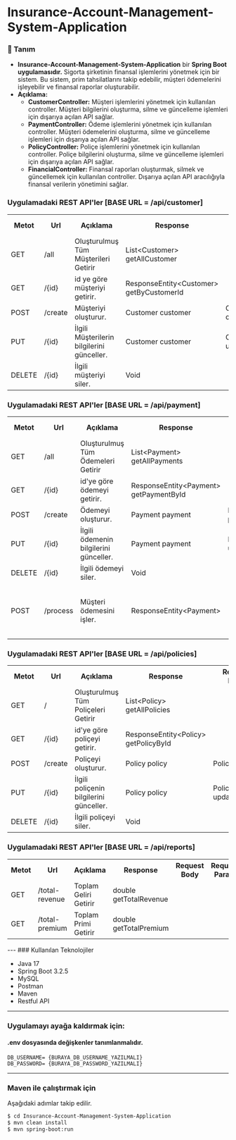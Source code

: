 # Insurance-Account-Management-System-Application

### 📖 Tanım

<ul>
  <li><b>Insurance-Account-Management-System-Application</b> bir <b>Spring Boot uygulamasıdır.</b> Sigorta şirketinin finansal işlemlerini yönetmek için bir sistem. Bu sistem, prim tahsilatlarını takip edebilir, müşteri ödemelerini işleyebilir ve finansal raporlar oluşturabilir.</li> 
  <li>
    <b>Açıklama:</b>
   <ul>
      <li><b>CustomerController:</b> Müşteri işlemlerini yönetmek için kullanılan controller. Müşteri bilgilerini oluşturma, silme ve güncelleme işlemleri için dışarıya açılan API sağlar.</li>
      <li><b>PaymentController:</b> Ödeme işlemlerini yönetmek için kullanılan controller. Müşteri ödemelerini oluşturma, silme ve güncelleme işlemleri için dışarıya açılan API sağlar.</li>
      <li><b>PolicyController:</b> Poliçe işlemlerini yönetmek için kullanılan controller. Poliçe bilgilerini oluşturma, silme ve güncelleme işlemleri için dışarıya açılan API sağlar.</li>
      <li><b>FinancialController:</b> Finansal raporları oluşturmak, silmek ve güncellemek için kullanılan controller. Dışarıya açılan API aracılığıyla finansal verilerin yönetimini sağlar.</li>
   </ul>
  </li>
</ul>

### Uygulamadaki REST API'ler [BASE URL = /api/customer]

<table style="width:100%">
  <tr>
      <th>Metot</th>
      <th>Url</th>
      <th>Açıklama</th>
      <th>Response</th>
      <th>Request Body</th>
      <th>Request Param</th>
      <th>Path Variable</th>
      <th>HttpStatus</th>
  </tr>
  <tr>
      <td>GET</td>
      <td>/all</td> 
      <td>Oluşturulmuş Tüm Müşterileri Getirir</td>
      <td>List<<Customer>Customer> getAllCustomer</td>
      <td> </td>
      <td></td>
      <td></td>
      <td>200</td>
  </tr>
  <tr>
      <td>GET</td>
      <td>/{id}</td>
      <td>id ye göre müşteriyi getirir.</td>
      <td> ResponseEntity<<Customer>Customer>
            getByCustomerId </td>
      <td> </td>
      <td></td>
      <td>Long id</td>
      <td>200</td>
  </tr>
  <tr>
    <td>POST</td>
    <td>/create</td>
    <td>Müşteriyi oluşturur.</td>
    <td>Customer customer</td>
    <td>Customer customer</td>
    <td></td>
    <td></td>
    <td>201</td>
  </tr>
  <tr>
    <td>PUT</td>
    <td>/{id}</td>
    <td>İlgili Müşterilerin bilgilerini günceller.</td>
    <td>Customer customer</td>
    <td>Customer updateCustomer</td>
    <td></td>
    <td>Long id</td>
    <td>201</td>
  </tr>
  <tr>
    <td>DELETE</td>
    <td>/{id}</td>
    <td>İlgili müşteriyi siler.</td>
    <td>Void</td>
    <td></td>
    <td></td>
    <td>Long id</td>
    <td>204</td>
  </tr>
</table>

### Uygulamadaki REST API'ler [BASE URL = /api/payment]

<table style="width:100%">
  <tr>
      <th>Metot</th>
      <th>Url</th>
      <th>Açıklama</th>
      <th>Response</th>
      <th>Request Body</th>
      <th>Request Param</th>
      <th>Path Variable</th>
      <th>HttpStatus</th>
  </tr>
  <tr>
      <td>GET</td>
      <td>/all</td>
      <td>Oluşturulmuş Tüm Ödemeleri Getirir</td>
      <td>List<<Payment>Payment> getAllPayments</td>
      <td></td>
      <td></td>
      <td></td>
      <td>200</td>
  </tr>
  <tr>
      <td>GET</td>
      <td>/{id}</td>
      <td>id'ye göre ödemeyi getirir.</td>
      <td>ResponseEntity<<Payment>Payment> getPaymentById</td>
      <td></td>
      <td></td>
      <td>Long id</td>
      <td>200</td>
  </tr>
  <tr>
    <td>POST</td>
    <td>/create</td>
    <td>Ödemeyi oluşturur.</td>
    <td>Payment payment</td>
    <td>Payment payment</td>
    <td></td>
    <td></td>
    <td>201</td>
  </tr>
  <tr>
    <td>PUT</td>
    <td>/{id}</td>
    <td>İlgili ödemenin bilgilerini günceller.</td>
    <td>Payment payment</td>
    <td>Payment updatedPayment</td>
    <td></td>
    <td>Long id</td>
    <td>200</td>
  </tr>
  <tr>
    <td>DELETE</td>
    <td>/{id}</td>
    <td>İlgili ödemeyi siler.</td>
    <td>Void</td>
    <td></td>
    <td></td>
    <td>Long id</td>
    <td>204</td>
  </tr>
  <tr>
    <td>POST</td>
    <td>/process</td>
    <td>Müşteri ödemesini işler.</td>
    <td>ResponseEntity<<Payment>Payment></td>
    <td></td>
    <td>
      Long policyId, 
      Long customerId, 
      double amount
    </td>
    <td></td>
    <td>200</td>
  </tr>
</table>

### Uygulamadaki REST API'ler [BASE URL = /api/policies]
<table style="width:100%">
  <tr>
      <th>Metot</th>
      <th>Url</th>
      <th>Açıklama</th>
      <th>Response</th>
      <th>Request Body</th>
      <th>Request Param</th>
      <th>Path Variable</th>
      <th>HttpStatus</th>
  </tr>
  <tr>
      <td>GET</td>
      <td>/</td>
      <td>Oluşturulmuş Tüm Poliçeleri Getirir</td>
      <td>List<<Policy>Policy> getAllPolicies</td>
      <td></td>
      <td></td>
      <td></td>
      <td>200</td>
  </tr>
  <tr>
      <td>GET</td>
      <td>/{id}</td>
      <td>id'ye göre poliçeyi getirir.</td>
      <td>ResponseEntity<<Policy>Policy> getPolicyById</td>
      <td></td>
      <td></td>
      <td>Long id</td>
      <td>200</td>
  </tr>
  <tr>
    <td>POST</td>
    <td>/create</td>
    <td>Poliçeyi oluşturur.</td>
    <td>Policy policy</td>
    <td>Policy policy</td>
    <td></td>
    <td></td>
    <td>201</td>
  </tr>
  <tr>
    <td>PUT</td>
    <td>/{id}</td>
    <td>İlgili poliçenin bilgilerini günceller.</td>
    <td>Policy policy</td>
    <td>Policy updatedPolicy</td>
    <td></td>
    <td>Long id</td>
    <td>200</td>
  </tr>
  <tr>
    <td>DELETE</td>
    <td>/{id}</td>
    <td>İlgili poliçeyi siler.</td>
    <td>Void</td>
    <td></td>
    <td></td>
    <td>Long id</td>
    <td>204</td>
  </tr>
</table>

### Uygulamadaki REST API'ler [BASE URL = /api/reports]
<table style="width:100%">
  <tr>
      <th>Metot</th>
      <th>Url</th>
      <th>Açıklama</th>
      <th>Response</th>
      <th>Request Body</th>
      <th>Request Param</th>
      <th>Path Variable</th>
      <th>HttpStatus</th>
  </tr>
  <tr>
      <td>GET</td>
      <td>/total-revenue</td>
      <td>Toplam Geliri Getirir</td>
      <td>double getTotalRevenue</td>
      <td></td>
      <td></td>
      <td></td>
      <td>200</td>
  </tr>
  <tr>
      <td>GET</td>
      <td>/total-premium</td>
      <td>Toplam Primi Getirir</td>
      <td>double getTotalPremium</td>
      <td></td>
      <td></td>
      <td></td>
      <td>200</td>
  </tr>
</table>
---
### Kullanılan Teknolojiler


- Java 17
- Spring Boot 3.2.5
- MySQL
- Postman
- Maven
- Restful API
---

### Uygulamayı ayağa kaldırmak için:

#### .env dosyasında değişkenler tanımlanmalıdır.

```
DB_USERNAME= {BURAYA_DB_USERNAME_YAZILMALI}
DB_PASSWORD= {BURAYA_DB_PASSWORD_YAZILMALI}
```
---

### Maven ile çalıştırmak için
Aşağıdaki adımlar takip edilir.

```sh
$ cd Insurance-Account-Management-System-Application
$ mvn clean install
$ mvn spring-boot:run
```